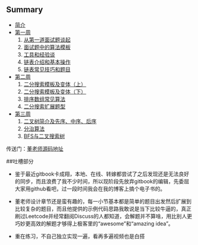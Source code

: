 ## Summary

* [简介](README.md)
* [第一周](chapter1/README.md)
   1. [从第一道面试题谈起](chapter1/1_1.md)
   2. [面试题中的算法模板](chapter1/1_2.md)
   3. [工具和经验谈](chapter1/1_3.md)
   4. [链表介绍和基本操作](chapter1/1_4.md)
   5. [链表常见技巧和题目](chapter1/1_5.md)
* [第二周](chapter/README.md)
   1. [二分搜索模板及变体（上）](chapter2/2_1.md)
   2. [二分搜索模板及变体（下）](chapter2/2_2.md)
   3. [排序数组常见算法](chapter2/2_3.md)
   4. [二分搜索扩展题型](chapter2/2_4.md)
* [第三周](chapter/README.md)
   1. [二叉树简介及先序、中序、后序](chapter3/3_1.md)
   2. [分治算法](chapter3/3_2.md)
   3. [BFS与二叉搜索树](chapter3/3_3.md)


传送门：[董老师源码地址](https://github.com/dongfeiwww/boolan)


##吐槽部分

- 鉴于最近gitbook卡成翔，本地、在线、转嫁都尝试了之后发现还是无法良好的同步，而且浪费了我不少时间，所以现阶段先放弃gitbook的编辑，先委屈大家用github看吧，过一段时间我会在我的博客上搞个电子书的。

- 董老师设计章节还是蛮有趣的，每一小节基本都是简单的题目出发然后扩展到比较复杂的题目，而且他提供的示例代码思路我敢说是当下比较牛逼的，真正刷过Leetcode并经常翻阅Discuss的人都知道，会解题并不算啥，用比别人更巧妙更高效的解题才够得上极客里的“awesome”和“amazing idea”。  

- 重在练习，不自己独立实现一遍，看再多遍视频也是白搭

